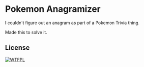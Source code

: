 # Pokemon Anagramizer

I couldn't figure out an anagram as part of a Pokemon Trivia thing.

Made this to solve it.

## License

[![WTFPL](http://www.wtfpl.net/wp-content/uploads/2012/12/wtfpl-badge-4.png)](http://www.wtfpl.net/)